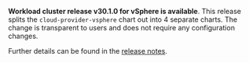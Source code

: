 **Workload cluster release v30.1.0 for vSphere is available**. This release splits the `cloud-provider-vsphere` chart out into 4 separate charts. The change is transparent to users and does not require any configuration changes.

Further details can be found in the [release notes](https://docs.giantswarm.io/changes/workload-cluster-releases-vsphere/releases/vsphere-30.0.0).
